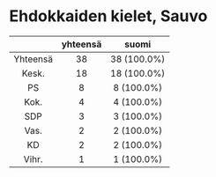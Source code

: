 # Ehdokkaiden kielet, Sauvo

| |yhteensä|suomi|
|:---:|:---:|:---:|
|Yhteensä|38|38 (100.0%)|
|Kesk.|18|18 (100.0%)|
|PS|8|8 (100.0%)|
|Kok.|4|4 (100.0%)|
|SDP|3|3 (100.0%)|
|Vas.|2|2 (100.0%)|
|KD|2|2 (100.0%)|
|Vihr.|1|1 (100.0%)|

